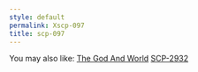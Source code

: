 ```yaml
---
style: default
permalink: Xscp-097
title: scp-097
---
```

You may also like:
[The God And World](http://scp-wiki.net/the-god-and-world)
[SCP-2932](http://scp-wiki.net/scp-2932)
